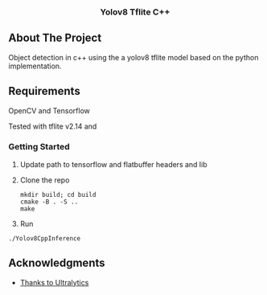<h3 align="center">Yolov8 Tflite C++</h3>

## About The Project

Object detection in c++ using the a yolov8 tflite model based on the python implementation. 


## Requirements

OpenCV and Tensorflow

Tested with tflite v2.14 and 


### Getting Started

1. Update path to tensorflow and flatbuffer headers and lib

2. Clone the repo
   ```
   mkdir build; cd build
   cmake -B . -S ..
   make
   ```

3. Run
```
./Yolov8CppInference

```



## Acknowledgments

* [Thanks to Ultralytics](https://github.com/ultralytics/ultralytics)


